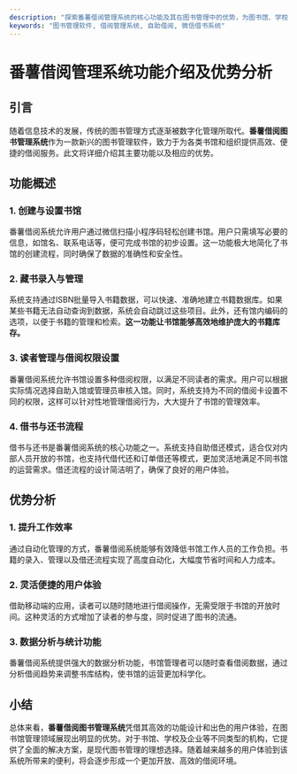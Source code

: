 ```yaml
---
description: "探索番薯借阅管理系统的核心功能及其在图书管理中的优势，为图书馆、学校和企业提供高效的借阅解决方案。"
keywords: "图书管理软件, 借阅管理系统, 自助借阅, 微信借书系统"
---
```

# 番薯借阅管理系统功能介绍及优势分析

## 引言

随着信息技术的发展，传统的图书管理方式逐渐被数字化管理所取代。**番薯借阅图书管理系统**作为一款新兴的图书管理软件，致力于为各类书馆和组织提供高效、便捷的借阅服务。此文将详细介绍其主要功能以及相应的优势。

## 功能概述

### 1. 创建与设置书馆

番薯借阅系统允许用户通过微信扫描小程序码轻松创建书馆。用户只需填写必要的信息，如馆名、联系电话等，便可完成书馆的初步设置。这一功能极大地简化了书馆的创建流程，同时确保了数据的准确性和安全性。

### 2. 藏书录入与管理

系统支持通过ISBN批量导入书籍数据，可以快速、准确地建立书籍数据库。如果某些书籍无法自动查询到数据，系统会自动跳过这些项目。此外，还有馆内编码的选项，以便于书籍的管理和检索。**这一功能让书馆能够高效地维护庞大的书籍库存。**

### 3. 读者管理与借阅权限设置

番薯借阅系统允许书馆设置多种借阅权限，以满足不同读者的需求。用户可以根据实际情况选择自助入馆或管理员审核入馆。同时，系统支持为不同的借阅卡设置不同的权限，这样可以针对性地管理借阅行为，大大提升了书馆的管理效率。

### 4. 借书与还书流程

借书与还书是番薯借阅系统的核心功能之一。系统支持自助借还模式，适合仅对内部人员开放的书馆，也支持代借代还和订单借还等模式，更加灵活地满足不同书馆的运营需求。借还流程的设计简洁明了，确保了良好的用户体验。

## 优势分析

### 1. 提升工作效率

通过自动化管理的方式，番薯借阅系统能够有效降低书馆工作人员的工作负担。书籍的录入、管理以及借还流程实现了高度自动化，大幅度节省时间和人力成本。

### 2. 灵活便捷的用户体验

借助移动端的应用，读者可以随时随地进行借阅操作，无需受限于书馆的开放时间。这种灵活的方式增加了读者的参与度，同时促进了图书的流通。

### 3. 数据分析与统计功能

番薯借阅系统提供强大的数据分析功能，书馆管理者可以随时查看借阅数据，通过分析借阅趋势来调整书库结构，使书馆的运营更加科学化。

## 小结

总体来看，**番薯借阅图书管理系统**凭借其高效的功能设计和出色的用户体验，在图书馆管理领域展现出明显的优势。对于书馆、学校及企业等不同类型的机构，它提供了全面的解决方案，是现代图书管理的理想选择。随着越来越多的用户体验到该系统所带来的便利，将会逐步形成一个更加开放、高效的借阅环境。
